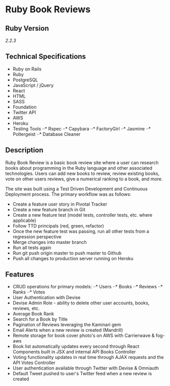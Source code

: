 # Ruby Book Reviews
## Ruby Version
*2.2.3*

## Technical Specifications
* Ruby on Rails
* Ruby
* PostgreSQL
* JavaScript / jQuery
* React
* HTML
* SASS
* Foundation
* Twitter API
* AWS
* Heroku
* Testing Tools
··* Rspec
··* Capybara
··* FactoryGirl
··* Jasmine
··* Poltergeist
··* Database Cleaner

## Description
Ruby Book Review is a basic book review site where a user can research books
about programming in the Ruby language and other associated technologies. Users
can add new books to review, review existing books, vote on other users reviews,
give a numerical ranking to a book, and more.

The site was built using a Test Driven Development and Continuous Deployment process.
The primary workflow was as follows:
* Create a feature user story in Pivotal Tracker
* Create a new feature branch in Git
* Create a new feature test (model tests, controller tests, etc. where applicable)
* Follow TTD principals (red, green, refactor)
* Once the new feature test was passing, run all other tests from a regression perspective
* Merge changes into master branch
* Run all tests again
* Run git push origin master to push master to Github
* Push all changes to production server running on Heroku

## Features
* CRUD operations for primary models:
··* Users
··* Books
··* Reviews
··* Ranks
··* Votes
* User Authentication with Devise
* Devise Admin Role - ability to delete other user accounts, books, reviews, etc.
* Average Book Rank
* Search for a Book by Title
* Pagination of Reviews leveraging the Kaminari gem
* Email Alerts when a new review is created (Mandrill)
* Remote storage for book cover photo's on AWS with Carrierwave & fog-aws
* Book list automatically updates every second through React Components built in JSX and internal API Books Controller  
* Voting functionality updates in real time through AJAX requests and the API Votes Controller
* User authentication available through Twitter with Devise & Omniauth
* Default Tweet pushed to user's Twitter feed when a new review is created
